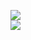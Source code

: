 [![](https://img.shields.io/badge/Made%20With-Github%20Spray-lightgrey.svg?style=for-the-badge&logo=github)](https://github.com/Annihil/github-spray#19604)  
[![](https://i.imgur.com/2DrTn0Z.gif)](https://github.com/Annihil/github-spray)
